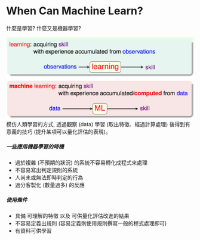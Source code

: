 # When Can Machine Learn?

什麼是學習? 什麼又是機器學習?

![](learn.jpg)
模仿人類學習的方式, 透過觀察 (data) 學習 (取出特徵、經過計算處理) 後得到有意義的技巧 (提升某項可以量化評估的表現)。

##### 一些應用機器學習的時機
* 過於複雜 (不預期的狀況) 的系統不容易轉化成程式來處理
* 不容易寫出判定規則的系統
* 人尚未或無法即時判定的行為
* 過分客製化 (數量過多) 的反應

##### 使用條件
* 具備 可理解的特徵 以及 可供量化評估改進的結果
* 不容易定義出規則 (容易定義則使用規則撰寫一般的程式處理即可)
* 有資料可供學習